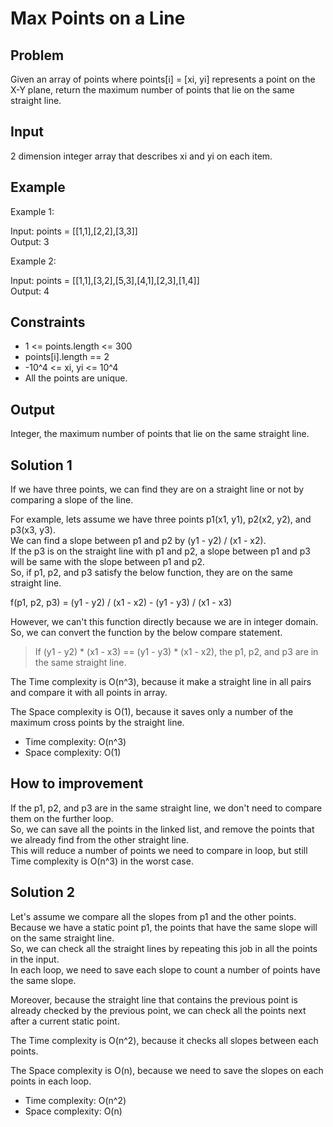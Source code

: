 # Max Points on a Line

## Problem

Given an array of points where points[i] = [xi, yi] represents a point on the X-Y plane, return the maximum number of points that lie on the same straight line.

## Input

2 dimension integer array that describes xi and yi on each item.

## Example

Example 1:

Input: points = [[1,1],[2,2],[3,3]]  
Output: 3  

Example 2:

Input: points = [[1,1],[3,2],[5,3],[4,1],[2,3],[1,4]]  
Output: 4

## Constraints

- 1 <= points.length <= 300
- points[i].length == 2
- -10^4 <= xi, yi <= 10^4
- All the points are unique.

## Output

Integer, the maximum number of points that lie on the same straight line.

## Solution 1

If we have three points, we can find they are on a straight line or not by comparing a slope of the line.

For example, lets assume we have three points p1(x1, y1), p2(x2, y2), and p3(x3, y3).  
We can find a slope between p1 and p2 by (y1 - y2) / (x1 - x2).  
If the p3 is on the straight line with p1 and p2, a slope between p1 and p3 will be same with the slope between p1 and p2.  
So, if p1, p2, and p3 satisfy the below function, they are on the same straight line.

f(p1, p2, p3) = (y1 - y2) / (x1 - x2) - (y1 - y3) / (x1 - x3)

However, we can't this function directly because we are in integer domain.  
So, we can convert the function by the below compare statement.

> If (y1 - y2) * (x1 - x3) == (y1 - y3) * (x1 - x2), the p1, p2, and p3 are in the same straight line.

The Time complexity is O(n^3), because it make a straight line in all pairs and compare it with all points in array.

The Space complexity is O(1), because it saves only a number of the maximum cross points by the straight line.

- Time complexity: O(n^3)
- Space complexity: O(1)

## How to improvement

If the p1, p2, and p3 are in the same straight line, we don't need to compare them on the further loop.  
So, we can save all the points in the linked list, and remove the points that we already find from the other straight line.  
This will reduce a number of points we need to compare in loop, but still Time complexity is O(n^3) in the worst case.

## Solution 2

Let's assume we compare all the slopes from p1 and the other points.  
Because we have a static point p1, the points that have the same slope will on the same straight line.  
So, we can check all the straight lines by repeating this job in all the points in the input.  
In each loop, we need to save each slope to count a number of points have the same slope.

Moreover, because the straight line that contains the previous point is already checked by the previous point, we can check all the points next after a current static point.

The Time complexity is O(n^2), because it checks all slopes between each points.

The Space complexity is O(n), because we need to save the slopes on each points in each loop.

- Time complexity: O(n^2)
- Space complexity: O(n)
